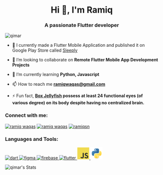 <h1 align="center">Hi 👋, I'm Ramiq</h1>
<h3 align="center">A passionate Flutter developer</h3>

<p align="left"> <img src="https://komarev.com/ghpvc/?username=qimar&label=Profile%20views&color=0e75b6&style=flat" alt="qimar" /> </p>

- 🔭 I currently made a Flutter Mobile Application and published it on Google Play Store called [Sleeply](https://play.google.com/store/apps/details?id=com.sleeply.app)

- 👯 I’m looking to collaborate on **Remote Flutter Mobile App Development Projects**

- 🌱 I’m currently learning **Python, Javascript**

- 📫 How to reach me **ramiqwaqas@gmail.com**

- ⚡ Fun fact, **[Box Jellyfish](https://en.wikipedia.org/wiki/Box_jellyfish) possess at least 24 functional eyes (of various degree) on its body despite having no centralized brain.**

<h3 align="left">Connect with me:</h3>
<p align="left">
<a href="https://linkedin.com/in/ramiq waqas" target="blank"><img align="center" src="https://raw.githubusercontent.com/rahuldkjain/github-profile-readme-generator/master/src/images/icons/Social/linked-in-alt.svg" alt="ramiq waqas" height="30" width="40" /></a>
<a href="https://fb.com/ramiq waqas" target="blank"><img align="center" src="https://raw.githubusercontent.com/rahuldkjain/github-profile-readme-generator/master/src/images/icons/Social/facebook.svg" alt="ramiq waqas" height="30" width="40" /></a>
<a href="https://instagram.com/ramiqsn" target="blank"><img align="center" src="https://raw.githubusercontent.com/rahuldkjain/github-profile-readme-generator/master/src/images/icons/Social/instagram.svg" alt="ramiqsn" height="30" width="40" /></a>
</p>

<h3 align="left">Languages and Tools:</h3>
<p align="left"> <a href="https://dart.dev" target="_blank" rel="noreferrer"> <img src="https://www.vectorlogo.zone/logos/dartlang/dartlang-icon.svg" alt="dart" width="40" height="40"/> </a> <a href="https://www.figma.com/" target="_blank" rel="noreferrer"> <img src="https://www.vectorlogo.zone/logos/figma/figma-icon.svg" alt="figma" width="40" height="40"/> </a> <a href="https://firebase.google.com/" target="_blank" rel="noreferrer"> <img src="https://www.vectorlogo.zone/logos/firebase/firebase-icon.svg" alt="firebase" width="40" height="40"/> </a> <a href="https://flutter.dev" target="_blank" rel="noreferrer"> <img src="https://www.vectorlogo.zone/logos/flutterio/flutterio-icon.svg" alt="flutter" width="40" height="40"/> </a> <a href="https://developer.mozilla.org/en-US/docs/Web/JavaScript" target="_blank" rel="noreferrer"> <img src="https://raw.githubusercontent.com/devicons/devicon/master/icons/javascript/javascript-original.svg" alt="javascript" width="40" height="40"/> </a> <a href="https://www.python.org" target="_blank" rel="noreferrer"> <img src="https://raw.githubusercontent.com/devicons/devicon/master/icons/python/python-original.svg" alt="python" width="40" height="40"/> </a> </p>

![qimar's Stats](https://github-readme-stats.vercel.app/api?username=qimar&theme=dark&show_icons=true&hide_border=true&count_private=false)
